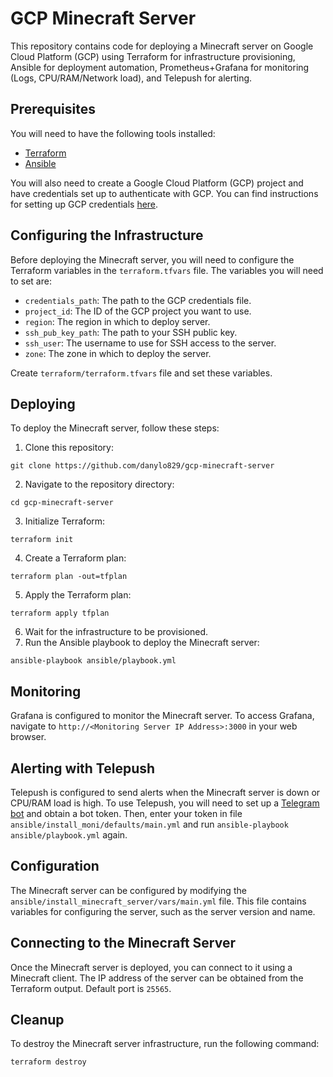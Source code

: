# GCP Minecraft Server

This repository contains code for deploying a Minecraft server on Google Cloud Platform (GCP) using Terraform for infrastructure provisioning, Ansible for deployment automation, Prometheus+Grafana for monitoring (Logs, CPU/RAM/Network load), and Telepush for alerting.

## Prerequisites

You will need to have the following tools installed:

- [Terraform](https://www.terraform.io/downloads.html)
- [Ansible](https://docs.ansible.com/ansible/latest/installation_guide/intro_installation.html)

You will also need to create a Google Cloud Platform (GCP) project and have credentials set up to authenticate with GCP. You can find instructions for setting up GCP credentials [here](https://cloud.google.com/docs/authentication/getting-started).

## Configuring the Infrastructure

Before deploying the Minecraft server, you will need to configure the Terraform variables in the `terraform.tfvars` file. The variables you will need to set are:

- `credentials_path`: The path to the GCP credentials file.
- `project_id`: The ID of the GCP project you want to use.
- `region`: The region in which to deploy server.
- `ssh_pub_key_path`: The path to your SSH public key.
- `ssh_user`: The username to use for SSH access to the server.
- `zone`: The zone in which to deploy the server.

Create `terraform/terraform.tfvars` file and set these variables.


## Deploying

To deploy the Minecraft server, follow these steps:

1. Clone this repository: 
```
git clone https://github.com/danylo829/gcp-minecraft-server
```
2. Navigate to the repository directory: 
```
cd gcp-minecraft-server
```
3. Initialize Terraform: 
```
terraform init
```
4. Create a Terraform plan: 
```
terraform plan -out=tfplan
```
5. Apply the Terraform plan:
```
terraform apply tfplan
```
6. Wait for the infrastructure to be provisioned.
7. Run the Ansible playbook to deploy the Minecraft server: 
```
ansible-playbook ansible/playbook.yml
```

## Monitoring

Grafana is configured to monitor the Minecraft server. To access Grafana, navigate to `http://<Monitoring Server IP Address>:3000` in your web browser.

## Alerting with Telepush

Telepush is configured to send alerts when the Minecraft server is down or CPU/RAM load is high. To use Telepush, you will need to set up a [Telegram bot](https://core.telegram.org/bots) and obtain a bot token. Then, enter your token in file `ansible/install_moni/defaults/main.yml` and run `ansible-playbook ansible/playbook.yml` again.

## Configuration

The Minecraft server can be configured by modifying the `ansible/install_minecraft_server/vars/main.yml` file. This file contains variables for configuring the server, such as the server version and name.

## Connecting to the Minecraft Server

Once the Minecraft server is deployed, you can connect to it using a Minecraft client. The IP address of the server can be obtained from the Terraform output. Default port is `25565`.

## Cleanup
To destroy the Minecraft server infrastructure, run the following command:
```
terraform destroy
```
